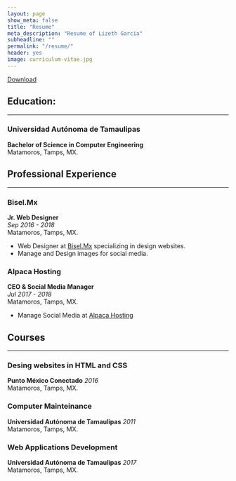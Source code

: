 ```yaml
---
layout: page
show_meta: false
title: "Resume"
meta_description: "Resume of Lizeth Garcia"
subheadline: ""
permalink: "/resume/"
header: yes
image: curriculum-vitae.jpg
---
```

[Download](https://www.lizethgarcia.com/docs/CVLizethGarcia.pdf)



## Education:
-----
### Universidad Autónoma de Tamaulipas
**Bachelor of Science in Computer Engineering**  
Matamoros, Tamps, MX. 



## Professional Experience
-----

### Bisel.Mx
**Jr. Web Designer**  
*Sep 2016 - 2018*  
Matamoros, Tamps, MX.  

- Web Designer at [Bisel.Mx](https://bisel.mx) specializing in design websites. 
- Manage and Design images for social media.

### Alpaca Hosting
**CEO & Social Media Manager**  
*Jul 2017 - 2018*  
Matamoros, Tamps, MX.  

- Manage Social Media at [Alpaca Hosting](https://alpacahosting.com)


## Courses
-----

### Desing websites in HTML and CSS
**Punto México Conectado** 
*2016*  
Matamoros, Tamps, MX.  

### Computer Mainteinance
**Universidad Autónoma de Tamaulipas** 
*2011*  
Matamoros, Tamps, MX.  

### Web Applications Development
**Universidad Autónoma de Tamaulipas** 
*2017*  
Matamoros, Tamps, MX.  

